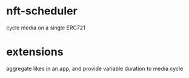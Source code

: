 # nft-scheduler
cycle media on a single ERC721

# extensions 
aggregate likes in an app, and provide variable duration to media cycle

